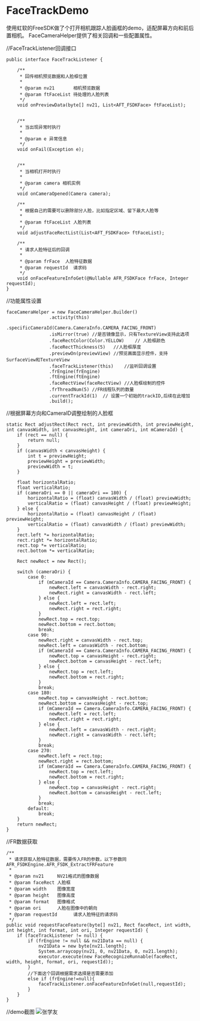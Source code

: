 
# FaceTrackDemo
使用虹软的FreeSDK做了个打开相机跟踪人脸画框的demo，适配屏幕方向和前后置相机。
FaceCameraHelper提供了相关回调和一些配置属性。

//FaceTrackListener回调接口

    public interface FaceTrackListener {

        /**
         * 回传相机预览数据和人脸框位置
         *
         * @param nv21       相机预览数据
         * @param ftFaceList 待处理的人脸列表
         */
        void onPreviewData(byte[] nv21, List<AFT_FSDKFace> ftFaceList);


        /**
         * 当出现异常时执行
         *
         * @param e 异常信息
         */
        void onFail(Exception e);


        /**
         * 当相机打开时执行
         *
         * @param camera 相机实例
         */
        void onCameraOpened(Camera camera);

        /**
         * 根据自己的需要可以删除部分人脸，比如指定区域、留下最大人脸等
         *
         * @param ftFaceList 人脸列表
         */
        void adjustFaceRectList(List<AFT_FSDKFace> ftFaceList);

        /**
         * 请求人脸特征后的回调
         *
         * @param frFace  人脸特征数据
         * @param requestId  请求码
         */
        void onFaceFeatureInfoGet(@Nullable AFR_FSDKFace frFace, Integer requestId);
    }

        
//功能属性设置

    faceCameraHelper = new FaceCameraHelper.Builder()
                    .activity(this)
                    .specificCameraId(Camera.CameraInfo.CAMERA_FACING_FRONT)
                    .isMirror(true) //是否镜像显示，只有TextureView支持此选项
                    .faceRectColor(Color.YELLOW)    // 人脸框颜色
                    .faceRectThickness(5)   //人脸框厚度
                    .previewOn(previewView) //预览画面显示控件，支持SurfaceView和TextureView
                    .faceTrackListener(this)    //监听回调设置
                    .frEngine(frEngine)
                    .ftEngine(ftEngine)
                    .faceRectView(faceRectView) //人脸框绘制的控件
                    .frThreadNum(5) //FR线程队列的数量
                    .currentTrackId(1)  // 设置一个初始的trackID,后续在此增加
                    .build();
//根据屏幕方向和CameraID调整绘制的人脸框

    static Rect adjustRect(Rect rect, int previewWidth, int previewHeight, int canvasWidth, int canvasHeight, int cameraOri, int mCameraId) {
        if (rect == null) {
            return null;
        }
        if (canvasWidth < canvasHeight) {
            int t = previewHeight;
            previewHeight = previewWidth;
            previewWidth = t;
        }

        float horizontalRatio;
        float verticalRatio;
        if (cameraOri == 0 || cameraOri == 180) {
            horizontalRatio = (float) canvasWidth / (float) previewWidth;
            verticalRatio = (float) canvasHeight / (float) previewHeight;
        } else {
            horizontalRatio = (float) canvasHeight / (float) previewHeight;
            verticalRatio = (float) canvasWidth / (float) previewWidth;
        }
        rect.left *= horizontalRatio;
        rect.right *= horizontalRatio;
        rect.top *= verticalRatio;
        rect.bottom *= verticalRatio;

        Rect newRect = new Rect();

        switch (cameraOri) {
            case 0:
                if (mCameraId == Camera.CameraInfo.CAMERA_FACING_FRONT) {
                    newRect.left = canvasWidth - rect.right;
                    newRect.right = canvasWidth - rect.left;
                } else {
                    newRect.left = rect.left;
                    newRect.right = rect.right;
                }
                newRect.top = rect.top;
                newRect.bottom = rect.bottom;
                break;
            case 90:
                newRect.right = canvasWidth - rect.top;
                newRect.left = canvasWidth - rect.bottom;
                if (mCameraId == Camera.CameraInfo.CAMERA_FACING_FRONT) {
                    newRect.top = canvasHeight - rect.right;
                    newRect.bottom = canvasHeight - rect.left;
                } else {
                    newRect.top = rect.left;
                    newRect.bottom = rect.right;
                }
                break;
            case 180:
                newRect.top = canvasHeight - rect.bottom;
                newRect.bottom = canvasHeight - rect.top;
                if (mCameraId == Camera.CameraInfo.CAMERA_FACING_FRONT) {
                    newRect.left = rect.left;
                    newRect.right = rect.right;
                } else {
                    newRect.left = canvasWidth - rect.right;
                    newRect.right = canvasWidth - rect.left;
                }
                break;
            case 270:
                newRect.left = rect.top;
                newRect.right = rect.bottom;
                if (mCameraId == Camera.CameraInfo.CAMERA_FACING_FRONT) {
                    newRect.top = rect.left;
                    newRect.bottom = rect.right;
                } else {
                    newRect.top = canvasHeight - rect.right;
                    newRect.bottom = canvasHeight - rect.left;
                }
                break;
            default:
                break;
        }
        return newRect;
    }


//FR数据获取

    /**
     * 请求获取人脸特征数据，需要传入FR的参数，以下参数同 AFR_FSDKEngine.AFR_FSDK_ExtractFRFeature
     *
     * @param nv21     NV21格式的图像数据
     * @param faceRect 人脸框
     * @param width    图像宽度
     * @param height   图像高度
     * @param format   图像格式
     * @param ori      人脸在图像中的朝向
     * @param requestId      请求人脸特征的请求码
     */
    public void requestFaceFeature(byte[] nv21, Rect faceRect, int width, int height, int format, int ori, Integer requestId) {
        if (faceTrackListener != null) {
            if (frEngine != null && nv21Data == null) {
                nv21Data = new byte[nv21.length];
                System.arraycopy(nv21, 0, nv21Data, 0, nv21.length);
                executor.execute(new FaceRecognizeRunnable(faceRect, width, height, format, ori, requestId));
            }
            //下面这个回调根据需求选择是否需要添加
            else if (frEngine!=null){
                faceTrackListener.onFaceFeatureInfoGet(null,requestId);
            }
        }
    }


//demo截图
![张学友](https://github.com/wangshengyang1996/FaceTrackDemo/blob/master/%E5%BC%A0%E5%AD%A6%E5%8F%8B.jpg)
